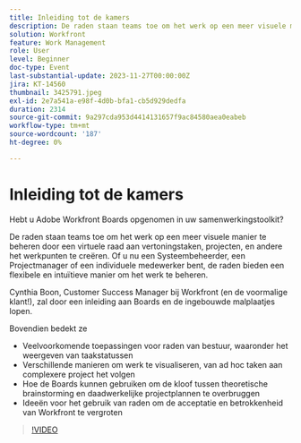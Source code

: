 ```yaml
---
title: Inleiding tot de kamers
description: De raden staan teams toe om het werk op een meer visuele manier te beheren door een virtuele raad aan vertoningstaken, projecten, en andere het werkpunten te creëren. Of u nu een Systeembeheerder, een Projectmanager of een individuele medewerker bent, de raden bieden een flexibele en intuïtieve manier om het werk te beheren.
solution: Workfront
feature: Work Management
role: User
level: Beginner
doc-type: Event
last-substantial-update: 2023-11-27T00:00:00Z
jira: KT-14560
thumbnail: 3425791.jpeg
exl-id: 2e7a541a-e98f-4d0b-bfa1-cb5d929dedfa
duration: 2314
source-git-commit: 9a297cda953d4414131657f9ac84580aea0eabeb
workflow-type: tm+mt
source-wordcount: '187'
ht-degree: 0%

---
```


# Inleiding tot de kamers

Hebt u Adobe Workfront Boards opgenomen in uw samenwerkingstoolkit?

De raden staan teams toe om het werk op een meer visuele manier te beheren door een virtuele raad aan vertoningstaken, projecten, en andere het werkpunten te creëren. Of u nu een Systeembeheerder, een Projectmanager of een individuele medewerker bent, de raden bieden een flexibele en intuïtieve manier om het werk te beheren.

Cynthia Boon, Customer Success Manager bij Workfront (en de voormalige klant!), zal door een inleiding aan Boards en de ingebouwde malplaatjes lopen.

Bovendien bedekt ze

* Veelvoorkomende toepassingen voor raden van bestuur, waaronder het weergeven van taakstatussen
* Verschillende manieren om werk te visualiseren, van ad hoc taken aan complexere project het volgen
* Hoe de Boards kunnen gebruiken om de kloof tussen theoretische brainstorming en daadwerkelijke projectplannen te overbruggen
* Ideeën voor het gebruik van raden om de acceptatie en betrokkenheid van Workfront te vergroten

>[!VIDEO](https://video.tv.adobe.com/v/3425791/?learn=on)
